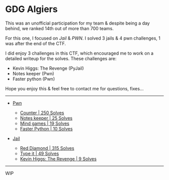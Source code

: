 # GDG Algiers

This was an unofficial participation for my team & despite being a day behind, we ranked 14th out of more than 700 teams.

For this one, I focused on *Jail* & *PWN*. I solved 3 jails & 4 pwn challenges, 1 was after the end of the CTF.

I did enjoy 3 challenges in this CTF, which encouraged me to work on a detailed writeup for the solves. These challenges are:

* Kevin Higgs: The Revenge (PyJail)
* Notes keeper (Pwn)
* Faster python (Pwn)

Hope you enjoy this & feel free to contact me for questions, fixes...

------------

- [Pwn](#pwn)
    -  [Counter | 250 Solves](#pwn1 "Writeup")
	-  [Notes keeper | 25 Solves](#pwn2 "Writeup")
    -  [Mind games | 19 Solves](#pwn3 "Writeup")
    -  [Faster Python  | 10 Solves](#pwn4 "Writeup")

- [Jail](#jail)
    -  [Red Diamond | 315 Solves](#jail1 "Writeup")
	-  [Type it | 49 Solves](#jail2 "Writeup")
    -  [Kevin Higgs: The Revenge | 9 Solves](#jail3 "Writeup")

------------

WIP